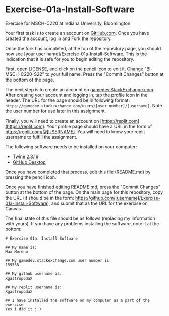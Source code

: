 # Exercise-01a-Install-Software

Exercise for MSCH-C220 at Indiana University, Bloomington

Your first task is to create an account on [GitHub.com](https://github.com/). Once you have created the account, log in and Fork the repository.

Once the fork has completed, at the top of the repository page, you should now see [your user name]/Exercise-01a-Install-Software. This is the indication that it is safe for you to begin editing the repository.

First, open LICENSE, and click on the pencil icon to edit it. Change "Bl-MSCH-C220-S22" to your full name. Press the "Commit Changes" button at the bottom of the page.

The next step is to create an account on [gamedev.StackExchange.com](https://gamedev.stackexchange.com/). After creating your account and logging in, tap the profile icon in the header. The URL for the page should be in following format: `https://gamedev.stackexchange.com/users/[user number]/[username]`. Note the user number for use later in this assignment.

Finally, you will need to create an account on [https://replit.com](https://replit.com). Your profile page should have a URL in the form of https://replit.com/@[USERNAME]. You will need to know your replit username to fulfill the assignment.

The following software needs to be installed on your computer:

 - [Twine 2.3.16](http://twinery.org/)
 - [GitHub Desktop](https://desktop.github.com/)

Once you have completed that process, edit this file (README.md) by pressing the pencil icon.

Once you have finished editing README.md, press the "Commit Changes" button at the bottom of the page. On the main page for this repository, copy the URL (it should be in the form: https://github.com/[username]/Exercise-01a-Install-Software), and submit that as the URL for the exercise on Canvas.

The final state of this file should be as follows (replacing my information with yours). If you have any problems installing the software, note it at the bottom:
```
# Exercise 01a: Install Software

## My name is:
Max Moreno

## My gamedev.stackexchange.com user number is:
159538

## My github username is:
XgastropodaX

## My replit username is:
XgastropodaX

## I have installed the software on my computer as a part of the exercise
Yes i did it : )
```
